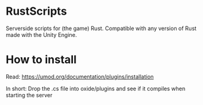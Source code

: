 # RustScripts
Serverside scripts for (the game) Rust. Compatible with any version of Rust made with the Unity Engine.

# How to install
Read: https://umod.org/documentation/plugins/installation

In short: Drop the .cs file into oxide/plugins and see if it compiles when starting the server
